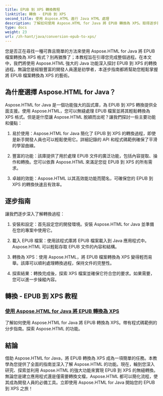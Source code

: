 ```yaml
---
title: EPUB 到 XPS 轉換教程
linktitle: 轉換 - EPUB 到 XPS
second_title: 使用 Aspose.HTML 進行 Java HTML 處理
description: 了解如何使用 Aspose.HTML for Java 將 EPUB 轉換為 XPS。取得逐步指南和程式碼範例，在這些教學中探索 Aspose.HTML 的功能。
type: docs
weight: 23
url: /zh-hant/java/conversion-epub-to-xps/
---
```


您是否正在尋找一種可靠且簡單的方法來使用 Aspose.HTML for Java 將 EPUB 檔案轉換為 XPS 格式？別再猶豫了；本教程旨在引導您完成整個過程。在本文中，我們將使用 Aspose.HTML 強大的 Java 功能深入探討 EPUB 到 XPS 的轉換過程。無論您是經驗豐富的開發人員還是初學者，本逐步指南都將幫助您輕鬆掌握將 EPUB 檔案轉換為 XPS 的藝術。

## 為什麼選擇 Aspose.HTML for Java？

Aspose.HTML for Java 是一個功能強大的函式庫，為 EPUB 到 XPS 轉換提供全面支援。使用 Aspose.HTML，您可以無縫處理 EPUB 檔案並將其輕鬆轉換為 XPS 格式。但是是什麼讓 Aspose.HTML 脫穎而出呢？讓我們探討一些主要功能和優點：

1. 易於使用：Aspose.HTML for Java 簡化了 EPUB 到 XPS 的轉換過程，即使是新手開發人員也可以輕鬆使用它。詳細記錄的 API 和程式碼範例確保了平滑的學習曲線。

2. 豐富的功能：該庫提供了用於處理 EPUB 文件的廣泛功能，包括內容提取、操作和轉換。您可以依靠 Aspose.HTML 來滿足您從 EPUB 到 XPS 的所有需求。

3. 卓越的效能：Aspose.HTML 以其高效能功能而聞名，可確保您的 EPUB 到 XPS 的轉換快速且有效率。

## 逐步指南

讓我們逐步深入了解轉換過程：

1. 安裝和設定：首先設定您的開發環境。安裝 Aspose.HTML for Java 並準備在您的專案中使用它。

2. 載入 EPUB 檔案：使用該程式庫將 EPUB 檔案載入到 Java 應用程式中。 Aspose.HTML 可以輕鬆存取 EPUB 文件的內容和結構。

3. 轉換為 XPS：使用 Aspose.HTML，將 EPUB 檔案轉換為 XPS 變得輕而易舉。該庫可以順利處理轉換過程，保持文件的完整性。

4. 探索結果：轉換完成後，探索 XPS 檔案並確保它符合您的要求。如果需要，您可以進一步操縱內容。

## 轉換 - EPUB 到 XPS 教程
### [使用 Aspose.HTML for Java 將 EPUB 轉換為 XPS](./convert-epub-to-xps/)
了解如何使用 Aspose.HTML for Java 將 EPUB 轉換為 XPS。帶有程式碼範例的分步指南。探索 Aspose.HTML 的功能。

## 結論

借助 Aspose.HTML for Java，將 EPUB 轉換為 XPS 成為一項簡單的任務。本教學為您提供了全面的指南並深入了解 Aspose.HTML 的功能。現在，輪到您深入研究、探索並利用 Aspose.HTML 的強大功能來實現 EPUB 到 XPS 的無縫轉換。無論您是建立應用程式還是僅需要轉換文檔，Aspose.HTML 都可以簡化流程，使其成為開發人員的必備工具。立即使用 Aspose.HTML for Java 開始您的 EPUB 到 XPS 之旅！